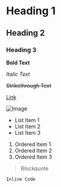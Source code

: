# Heading 1

## Heading 2

### Heading 3

**Bold Text**

*Italic Text*

~~Strikethrough Text~~

[Link](https://www.example.com)

![Image](https://www.example.com/image.jpg)

- List Item 1
- List Item 2
- List Item 3

1. Ordered Item 1
2. Ordered Item 2
3. Ordered Item 3

> Blockquote

`Inline Code`